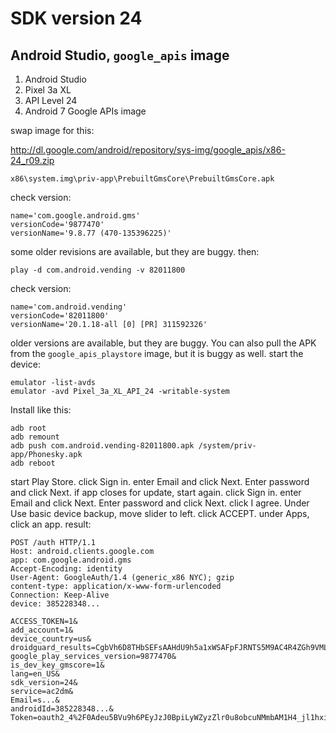 # SDK version 24

## Android Studio, `google_apis` image

1. Android Studio
2. Pixel 3a XL
3. API Level 24
4. Android 7 Google APIs image

swap image for this:

<http://dl.google.com/android/repository/sys-img/google_apis/x86-24_r09.zip>

~~~
x86\system.img\priv-app\PrebuiltGmsCore\PrebuiltGmsCore.apk
~~~

check version:

~~~
name='com.google.android.gms'
versionCode='9877470'
versionName='9.8.77 (470-135396225)'
~~~

some older revisions are available, but they are buggy. then:

~~~
play -d com.android.vending -v 82011800
~~~

check version:

~~~
name='com.android.vending'
versionCode='82011800'
versionName='20.1.18-all [0] [PR] 311592326'
~~~

older versions are available, but they are buggy. You can also pull the APK from
the `google_apis_playstore` image, but it is buggy as well. start the device:

~~~
emulator -list-avds
emulator -avd Pixel_3a_XL_API_24 -writable-system
~~~

Install like this:

~~~
adb root
adb remount
adb push com.android.vending-82011800.apk /system/priv-app/Phonesky.apk
adb reboot
~~~

start Play Store. click Sign in. enter Email and click Next. Enter password and
click Next. if app closes for update, start again. click Sign in. enter Email and
click Next. Enter password and click Next. click I agree. Under Use basic device
backup, move slider to left. click ACCEPT. under Apps, click an app. result:

~~~
POST /auth HTTP/1.1
Host: android.clients.google.com
app: com.google.android.gms
Accept-Encoding: identity
User-Agent: GoogleAuth/1.4 (generic_x86 NYC); gzip
content-type: application/x-www-form-urlencoded
Connection: Keep-Alive
device: 385228348...

ACCESS_TOKEN=1&
add_account=1&
device_country=us&
droidguard_results=CgbVh6D8THbSEFsAAHdU9h5a1xWSAFpFJRNTS5M9AC4R4ZGh9VMLBADDJ6...&
google_play_services_version=9877470&
is_dev_key_gmscore=1&
lang=en_US&
sdk_version=24&
service=ac2dm&
Email=s...&
androidId=385228348...&
Token=oauth2_4%2F0Adeu5BVu9h6PEyJzJ0BpiLyWZyzZlr0u8obcuNMmbAM1H4_jl1hxihA4mCoG...
~~~
